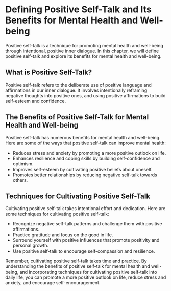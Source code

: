 Defining Positive Self-Talk and Its Benefits for Mental Health and Well-being
======================================================================================================

Positive self-talk is a technique for promoting mental health and well-being through intentional, positive inner dialogue. In this chapter, we will define positive self-talk and explore its benefits for mental health and well-being.

What is Positive Self-Talk?
---------------------------

Positive self-talk refers to the deliberate use of positive language and affirmations in our inner dialogue. It involves intentionally reframing negative thoughts into positive ones, and using positive affirmations to build self-esteem and confidence.

The Benefits of Positive Self-Talk for Mental Health and Well-being
-------------------------------------------------------------------

Positive self-talk has numerous benefits for mental health and well-being. Here are some of the ways that positive self-talk can improve mental health:

* Reduces stress and anxiety by promoting a more positive outlook on life.
* Enhances resilience and coping skills by building self-confidence and optimism.
* Improves self-esteem by cultivating positive beliefs about oneself.
* Promotes better relationships by reducing negative self-talk towards others.

Techniques for Cultivating Positive Self-Talk
---------------------------------------------

Cultivating positive self-talk takes intentional effort and dedication. Here are some techniques for cultivating positive self-talk:

* Recognize negative self-talk patterns and challenge them with positive affirmations.
* Practice gratitude and focus on the good in life.
* Surround yourself with positive influences that promote positivity and personal growth.
* Use positive self-talk to encourage self-compassion and resilience.

Remember, cultivating positive self-talk takes time and practice. By understanding the benefits of positive self-talk for mental health and well-being, and incorporating techniques for cultivating positive self-talk into daily life, you can promote a more positive outlook on life, reduce stress and anxiety, and encourage self-encouragement.
